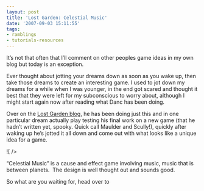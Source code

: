 ```yaml
---
layout: post
title: 'Lost Garden: Celestial Music'
date: '2007-09-03 15:11:55'
tags:
- ramblings
- tutorials-resources
---
```


 

It’s not that often that I’ll comment on other peoples game ideas in my own blog but today is an exception.

Ever thought about jotting your dreams down as soon as you wake up, then take those dreams to create an interesting game.  I used to jot down my dreams for a while when I was younger, in the end got scared and thought it best that they were left for my subconscious to worry about, although I might start again now after reading what Danc has been doing.

Over on the [Lost Garden blog](http://www.lostgarden.com/index.html), he has been doing just this and in one particular dream actually play testing his final work on a new game (that he hadn’t written yet, spooky.  Quick call Maulder and Scully!), quickly after waking up he’s jotted it all down and come out with what looks like a unique idea for a game.

![ /></p>
<p>“Celestial Music” is a cause and effect game involving music, music that is between planets.  The design is well thought out and sounds good.</p>
<p>So what are you waiting for, head over to <a href=](http://lostgarden.com/uploaded_images/Planets-767223.jpg)Lost Garden: Celestial Music and see what all the fuss is about.

